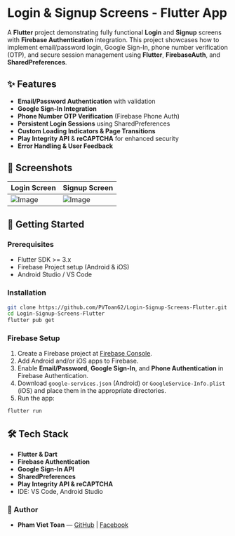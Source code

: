 # Login & Signup Screens - Flutter App

A **Flutter** project demonstrating fully functional **Login** and **Signup** screens with **Firebase Authentication** integration. This project showcases how to implement email/password login, Google Sign-In, phone number verification (OTP), and secure session management using **Flutter**, **FirebaseAuth**, and **SharedPreferences**.

## ✨ Features

- **Email/Password Authentication** with validation
- **Google Sign-In Integration**
- **Phone Number OTP Verification** (Firebase Phone Auth)
- **Persistent Login Sessions** using SharedPreferences
- **Custom Loading Indicators & Page Transitions**
- **Play Integrity API** & **reCAPTCHA** for enhanced security
- **Error Handling & User Feedback**

## 📱 Screenshots
| Login Screen | Signup Screen |
| ------------ | ------------- |
|![Image](https://github.com/user-attachments/assets/ba268a60-0780-4a72-89eb-ff115aa7aad5)|![Image](https://github.com/user-attachments/assets/79128a37-e10c-4dd7-99db-26400dd0d79a)|

## 🚀 Getting Started

### Prerequisites

- Flutter SDK >= 3.x
- Firebase Project setup (Android & iOS)
- Android Studio / VS Code

### Installation

```bash
git clone https://github.com/PVToan62/Login-Signup-Screens-Flutter.git
cd Login-Signup-Screens-Flutter
flutter pub get
```

### Firebase Setup

1. Create a Firebase project at [Firebase Console](https://console.firebase.google.com/).
2. Add Android and/or iOS apps to Firebase.
3. Enable **Email/Password**, **Google Sign-In**, and **Phone Authentication** in Firebase Authentication.
4. Download `google-services.json` (Android) or `GoogleService-Info.plist` (iOS) and place them in the appropriate directories.
5. Run the app:

```bash
flutter run
```

## 🛠 Tech Stack

- **Flutter & Dart**
- **Firebase Authentication**
- **Google Sign-In API**
- **SharedPreferences**
- **Play Integrity API & reCAPTCHA**
- IDE: VS Code, Android Studio

### 🌟 Author

- **Pham Viet Toan** — [GitHub](https://github.com/PVToan62) | [Facebook](https://www.facebook.com/toan.pv62/)
